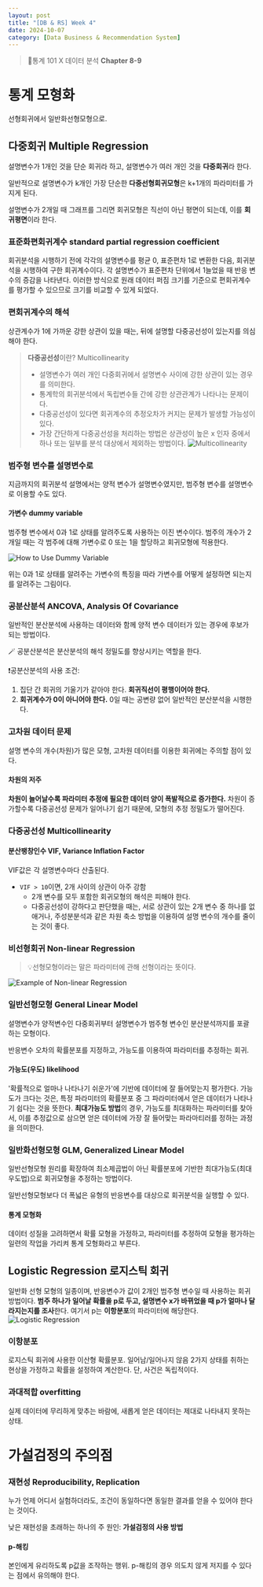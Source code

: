 ```yaml
---
layout: post
title: "[DB & RS] Week 4"
date: 2024-10-07
category: [Data Business & Recommendation System]
---
```


> 📌통계 101 X 데이터 분석 **Chapter 8-9**

# 통계 모형화

선형회귀에서 일반화선형모형으로.

## 다중회귀 Multiple Regression

설명변수가 1개인 것을 단순 회귀라 하고, 설명변수가 여러 개인 것을 **다중회귀**라 한다.

일반적으로 설명변수가 k개인 가장 단순한 **다중선형회귀모형**은 k+1개의 파라미터를 가지게 된다.

설명변수가 2개일 때 그래프를 그리면 회귀모형은 직선이 아닌 평면이 되는데, 이를 **회귀평면**이라 한다.

### 표준화편회귀계수 standard partial regression coefficient

회귀분석을 시행하기 전에 각각의 설명변수를 평균 0, 표준편차 1로 변환한 다음, 회귀분석을 시행하여 구한 회귀계수이다. 각 설명변수가 표준편차 단위에서 1늘었을 때 반응 변수의 증감을 나타낸다. 이러한 방식으로 원래 데이터 퍼짐 크기를 기준으로 편회귀계수를 평가할 수 있으므로 크기를 비교할 수 있게 되었다.

### 편회귀계수의 해석

상관계수가 1에 가까운 강한 상관이 있을 때는, 뒤에 설명할 다중공선성이 있는지를 의심해야 한다.

> **다중공선성**이란? Multicollinearity
>
> - 설명변수가 여러 개인 다중회귀에서 설명변수 사이에 강한 상관이 있는 경우를 의미한다.
> - 통계학의 회귀분석에서 독립변수들 간에 강한 상관관계가 나타나는 문제이다.
> - 다중공선성이 있다면 회귀계수의 추정오차가 커지는 문제가 발생할 가능성이 있다.
> - 가장 간단하게 다중공선성을 처리하는 방법은 상관성이 높은 x 인자 중에서 하나 또는 일부를 분석 대상에서 제외하는 방법이다.
>   <img src='/public/img/241007/Multicollinearity.png' alt="Multicollinearity">

### 범주형 변수를 설명변수로

지금까지의 회귀분석 설명에서는 양적 변수가 설명변수였지만, 범주형 변수를 설명변수로 이용할 수도 있다.

#### 가변수 dummy variable

범주형 변수에서 0과 1로 상태를 알려주도록 사용하는 이진 변수이다. 범주의 개수가 2개일 때는 각 범주에 대해 가변수로 0 또는 1을 할당하고 회귀모형에 적용한다.

<img src="/public/img/241007/HowToUseDummyVariable.png" alt="How to Use Dummy Variable">

위는 0과 1로 상태를 알려주는 가변수의 특징을 따라 가변수를 어떻게 설정하면 되는지를 알려주는 그림이다.

### 공분산분석 ANCOVA, Analysis Of Covariance

일반적인 분산분석에 사용하는 데이터와 함께 양적 변수 데이터가 있는 경우에 후보가 되는 방법이다.

🪄 공분산분석은 분산분석의 해석 정밀도를 향상시키는 역할을 한다.

❗공분산분석의 사용 조건:

1. 집단 간 회귀의 기울기가 같아야 한다. **회귀직선이 평행이어야 한다.**
2. **회귀계수가 0이 아니어야 한다.** 0일 때는 공변량 없어 일반적인 분산분석을 시행한다.

### 고차원 데이터 문제

설명 변수의 개수(차원)가 많은 모형, 고차원 데이터를 이용한 회귀에는 주의할 점이 있다.

#### 차원의 저주

**차원이 늘어날수록 파라미터 추정에 필요한 데이터 양이 폭발적으로 증가한다.** 차원이 증가할수록 다중공선성 문제가 일어나기 쉽기 때문에, 모형의 추정 정밀도가 떨어진다.

### 다중공선성 Multicollinearity

#### 분산팽창인수 VIF, Variance Inflation Factor

VIF값은 각 설명변수마다 산출된다.

- `VIF > 10`이면, 2개 사이의 상관이 아주 강함
  - 2개 변수를 모두 포함한 회귀모형의 해석은 피해야 한다.
  - 다중공선성이 강하다고 판단했을 때는, 서로 상관이 있는 2개 변수 중 하나를 없애거나, 주성분분석과 같은 차원 축소 방법을 이용하여 설명 변수의 개수를 줄이는 것이 좋다.

### 비선형회귀 Non-linear Regression

> 💡선형모형이라는 말은 파라미터에 관해 선형이라는 뜻이다.

<img src="/public/img/241007/ExampleOfNonLinearReg.png" alt="Example of Non-linear Regression">

### 일반선형모형 General Linear Model

설명변수가 양적변수인 다중회귀부터 설명변수가 범주형 변수인 분산분석까지를 포괄하는 모형이다.

반응변수 오차의 확률분포를 지정하고, 가능도를 이용하여 파라미터를 추정하는 회귀.

#### 가능도(우도) likelihood

'확률적으로 얼마나 나타나기 쉬운가'에 기반에 데이터에 잘 들어맞는지 평가한다. 가능도가 크다는 것은, 특정 파라미터의 확률분포 중 그 파라미터에서 얻은 데이터가 나타나기 쉽다는 것을 뜻한다. **최대가능도 방법**의 경우, 가능도를 최대화하는 파라미터를 찾아서, 이를 추정값으로 삼으면 얻은 데이터에 가장 잘 들어맞는 파라마티러를 정하는 과정을 의미한다.

### 일반화선형모형 GLM, Generalized Linear Model

일반선형모형 원리를 확장하여 최소제곱법이 아닌 확률분포에 기반한 최대가능도(최대우도법)으로 회귀모형을 추정하는 방법이다.

일반선형모형보다 더 폭넓은 유형의 반응변수를 대상으로 회귀분석을 실행할 수 있다.

#### 통계 모형화

데이터 성질을 고려하면서 확률 모형을 가정하고, 파라미터를 추정하여 모형을 평가하는 일련의 작업을 가리켜 통계 모형화라고 부른다.

## Logistic Regression 로지스틱 회귀

일반화 선형 모형의 일종이며, 반응변수가 값이 2개인 범주형 변수일 때 사용하는 회귀방법이다. **범주 하나가 일어날 확률을 p로 두고, 설명변수 x가 바뀌었을 때 p가 얼마나 달라지는지를 조사**한다. 여기서 p는 **이항분포**의 파라미터에 해당한다.
<img src="/public/img/241007/LogisticRegression.png" alt="Logistic Regression">

### 이항분포

로지스틱 회귀에 사용한 이산형 확률분포.
일어남/일어나지 않음 2가지 상태를 취하는 현상을 가정하고 확률을 설정하여 계산한다. 단, 사건은 독립적이다.

### 과대적합 overfitting

실제 데이터에 무리하게 맞추는 바람에, 새롭게 얻은 데이터는 제대로 나타내지 못하는 상태.

# 가설검정의 주의점

### 재현성 Reproducibility, Replication

누가 언제 어디서 실험하더라도, 조건이 동일하다면 동일한 결과를 얻을 수 있어야 한다는 것이다.

낮은 재현성을 초래하는 하나의 주 원인: **가설검정의 사용 방법**

#### p-해킹

본인에게 유리하도록 p값을 조작하는 행위. p-해킹의 경우 의도치 않게 저지를 수 있다는 점에서 유의해야 한다.
